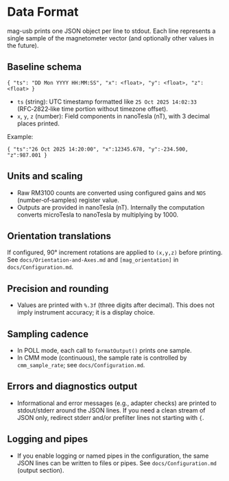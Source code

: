 # Data Format

mag-usb prints one JSON object per line to stdout. Each line represents a single sample of the magnetometer vector (and optionally other values in the future).

## Baseline schema
```
{ "ts": "DD Mon YYYY HH:MM:SS", "x": <float>, "y": <float>, "z": <float> }
```
- `ts` (string): UTC timestamp formatted like `25 Oct 2025 14:02:33` (RFC‑2822‑like time portion without timezone offset).
- `x`, `y`, `z` (number): Field components in nanoTesla (nT), with 3 decimal places printed.

Example:
```
{ "ts":"26 Oct 2025 14:20:00", "x":12345.678, "y":-234.500, "z":987.001 }
```

## Units and scaling
- Raw RM3100 counts are converted using configured gains and `NOS` (number‑of‑samples) register value.
- Outputs are provided in nanoTesla (nT). Internally the computation converts microTesla to nanoTesla by multiplying by 1000.

## Orientation translations
If configured, 90° increment rotations are applied to `(x,y,z)` before printing. See `docs/Orientation-and-Axes.md` and `[mag_orientation]` in `docs/Configuration.md`.

## Precision and rounding
- Values are printed with `%.3f` (three digits after decimal). This does not imply instrument accuracy; it is a display choice.

## Sampling cadence
- In POLL mode, each call to `formatOutput()` prints one sample.
- In CMM mode (continuous), the sample rate is controlled by `cmm_sample_rate`; see `docs/Configuration.md`.

## Errors and diagnostics output
- Informational and error messages (e.g., adapter checks) are printed to stdout/stderr around the JSON lines. If you need a clean stream of JSON only, redirect stderr and/or prefilter lines not starting with `{`.

## Logging and pipes
- If you enable logging or named pipes in the configuration, the same JSON lines can be written to files or pipes. See `docs/Configuration.md` (output section).
